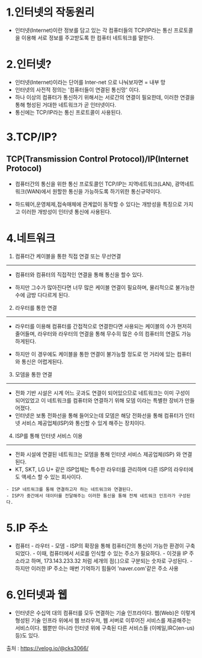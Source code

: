 1.인터넷의 작동원리
==================
   * 인터넷(Internet)이란 정보를 담고 있는 각 컴퓨터들의 TCP/IP라는 통신 
      프로토콜을 이용해 서로 정보를 주고받도록 한 컴퓨터 네트워크를 말한다.

2.인터넷?
=========
   * 인터넷(Internet)이라는 단어를 Inter-net 으로 나눠보자면 = 내부 망
   * 인터넷의 사전적 정의는 '컴퓨터들이 연결된 통신망' 이다.
   * 하나 이상의 컴퓨터가 통신하기 위해서는 서로간의 연결이 필요한데,
      이러한 연결을 통해 형성된 거대한 네트워크가 곧 인터넷이다.
   * 통신에는 TCP/IP라는 통신 프로트콜이 사용된다.        

3.TCP/IP?
==========
TCP(Transmission Control Protocol)/IP(Internet Protocol)
--------------------------------------------------------
   * 컴퓨터간의 통신을 위한 통신 프로토콜인 TCP/IP는 지역네트워크(LAN),
      광역네트워크(WAN)에서 원할한 통신을 가능하도록 하기위한 통신규약이다.

   * 하드웨어,운영체제,접속매체에 관계없이 동작할 수 있다는 개방성을 특징으로
      가지고 이러한 개방성이 인터넷 통신에 사용된다.

4.네트워크
==========
1) 컴퓨터간 케이블을 통한 직접 연결 또는 무선연결
---------------------------------------------
   * 컴퓨터와 컴퓨터의 직접적인 연결을 통해 통신을 할수 있다.
   - 하지만 그수가 많아진다면 너무 많은 케이블 연결이 필요하며, 물리적으로
      불가능한 수에 금방 다다르게 된다.

2) 라우터를 통한 연결
--------------------
   * 라우터를 이용해 컴퓨터를 간접적으로 연결한다면 사용되는 케이블의 수가 현저히 줄어들며, 라우터와 라우터의 연결을 통해 무수히 많은 수의 컴퓨터의 연결도 가능하게된다.
   - 하지만 이 경우에도 케이블을 통한 연결이 불가능할 정도로 먼 거리에 있는 
     컴퓨터와 통신은 어렵게된다.

3) 모뎀을 통한 연결
------------------
   * 전화 기반 시설은 시계 어느 곳과도 연결이 되어있으므로 네트워크는 이미 구성이 되어있었고 이 네트워크를 컴퓨터와 연결하기 위해 모뎀 이라는 특별한 장비가 만들어졌다.
   * 인터넷은 보통 전화선을 통해 들어오는데 모뎀은 해당 전화선을 통해 컴퓨터가 인터넷 서비스 제공업체(ISP)와 통신할 수 있게 해주는 장치이다.   

4) ISP를 통해 인터넷 서비스 이용
------------------------------
   * 전화 시설에 연결된 네트워크는 모뎀을 통해 인터넷 서비스 제공업체(ISP) 와 연결된다.
   * KT, SKT, LG U+ 같은 ISP업체는 특수한 라우터를 관리하며 다른 ISP의 라우터에도 액세스 할 수 있는 회사이다.

    - ISP 네트워크를 통해 연결하고자 하는 네트워크와 연결된다.
    - ISP가 중간에서 데이터를 전달해주는 이러한 통신을 통해 전체 네트워크 인프라가 구성된다.

5.IP 주소
=========
   * 컴퓨터 - 라우터 - 모뎀 - ISP의 확장을 통해 컴퓨터간의 통신이 가능한 환경이 구축되었다.
    - 이때, 컴퓨터에서 서로를 인식할 수 있는 주소가 필요하다. 
    - 이것을 IP 주소라고 하며, 173.143.233.32 처럼 세개의 점(.)으로 구분되는
      숫자로 구성된다. 
    - 하지만 이러한 IP 주소는 매번 기억하기 힘들어 'naver.com'같은 주소 사용
    
6.인터넷과 웹
============
   * 인터넷은 수십억 대의 컴퓨터를 모두 연결하는 기술 인프라이다. 웹(Web)은
     이렇게 형성된 기술 인프라 위에서 웹 브라우저, 웹 서버로 이루어진 서비스를 제공해주는 서비스이다. 웹뿐만 아니라 인터넷 위에 구축된 다른 서비스들
     (이메일,IRC(en-us)등)도 있다.

출처 :   https://velog.io/@cks3066/   

